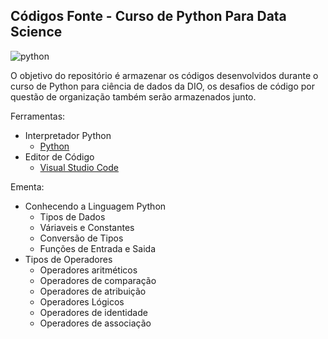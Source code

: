 ## Códigos Fonte - Curso de Python Para Data Science
![python](https://img.shields.io/badge/Python-3776AB?style=for-the-badge&logo=python&logoColor=white)

O objetivo do repositório é armazenar os códigos desenvolvidos durante o curso de Python para ciência de dados da DIO, os desafios de código por questão de organização também serão armazenados junto.

Ferramentas:
- Interpretador Python
  - [Python](https://www.python.org/)
- Editor de Código
  - [Visual Studio Code](https://code.visualstudio.com/download)
  
Ementa:
- Conhecendo a Linguagem Python
  - Tipos de Dados
  - Váriaveis e Constantes
  - Conversão de Tipos
  - Funções de Entrada e Saida
- Tipos de Operadores
  - Operadores aritméticos
  - Operadores de comparação
  - Operadores de atribuição
  - Operadores Lógicos
  - Operadores de identidade
  - Operadores de associação
